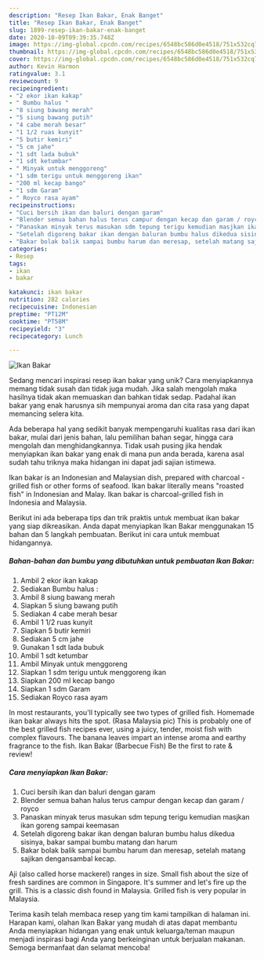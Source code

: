 ```yaml
---
description: "Resep Ikan Bakar, Enak Banget"
title: "Resep Ikan Bakar, Enak Banget"
slug: 1899-resep-ikan-bakar-enak-banget
date: 2020-10-09T09:39:35.748Z
image: https://img-global.cpcdn.com/recipes/6548bc586d0e4518/751x532cq70/ikan-bakar-foto-resep-utama.jpg
thumbnail: https://img-global.cpcdn.com/recipes/6548bc586d0e4518/751x532cq70/ikan-bakar-foto-resep-utama.jpg
cover: https://img-global.cpcdn.com/recipes/6548bc586d0e4518/751x532cq70/ikan-bakar-foto-resep-utama.jpg
author: Kevin Harmon
ratingvalue: 3.1
reviewcount: 9
recipeingredient:
- "2 ekor ikan kakap"
- " Bumbu halus "
- "8 siung bawang merah"
- "5 siung bawang putih"
- "4 cabe merah besar"
- "1 1/2 ruas kunyit"
- "5 butir kemiri"
- "5 cm jahe"
- "1 sdt lada bubuk"
- "1 sdt ketumbar"
- " Minyak untuk menggoreng"
- "1 sdm terigu untuk menggoreng ikan"
- "200 ml kecap bango"
- "1 sdm Garam"
- " Royco rasa ayam"
recipeinstructions:
- "Cuci bersih ikan dan baluri dengan garam"
- "Blender semua bahan halus terus campur dengan kecap dan garam / royco"
- "Panaskan minyak terus masukan sdm tepung terigu kemudian masjkan ikan goreng sampai keemasan"
- "Setelah digoreng bakar ikan dengan baluran bumbu halus dikedua sisinya, bakar sampai bumbu matang dan harum"
- "Bakar bolak balik sampai bumbu harum dan meresap, setelah matang sajikan dengansambal kecap."
categories:
- Resep
tags:
- ikan
- bakar

katakunci: ikan bakar 
nutrition: 282 calories
recipecuisine: Indonesian
preptime: "PT12M"
cooktime: "PT58M"
recipeyield: "3"
recipecategory: Lunch

---
```



![Ikan Bakar](https://img-global.cpcdn.com/recipes/6548bc586d0e4518/751x532cq70/ikan-bakar-foto-resep-utama.jpg)

Sedang mencari inspirasi resep ikan bakar yang unik? Cara menyiapkannya memang tidak susah dan tidak juga mudah. Jika salah mengolah maka hasilnya tidak akan memuaskan dan bahkan tidak sedap. Padahal ikan bakar yang enak harusnya sih mempunyai aroma dan cita rasa yang dapat memancing selera kita.

Ada beberapa hal yang sedikit banyak mempengaruhi kualitas rasa dari ikan bakar, mulai dari jenis bahan, lalu pemilihan bahan segar, hingga cara mengolah dan menghidangkannya. Tidak usah pusing jika hendak menyiapkan ikan bakar yang enak di mana pun anda berada, karena asal sudah tahu triknya maka hidangan ini dapat jadi sajian istimewa.

Ikan bakar is an Indonesian and Malaysian dish, prepared with charcoal - grilled fish or other forms of seafood. Ikan bakar literally means &#34;roasted fish&#34; in Indonesian and Malay. Ikan bakar is charcoal-grilled fish in Indonesia and Malaysia.


Berikut ini ada beberapa tips dan trik praktis untuk membuat ikan bakar yang siap dikreasikan. Anda dapat menyiapkan Ikan Bakar menggunakan 15 bahan dan 5 langkah pembuatan. Berikut ini cara untuk membuat hidangannya.

<!--inarticleads1-->

##### Bahan-bahan dan bumbu yang dibutuhkan untuk pembuatan Ikan Bakar:

1. Ambil 2 ekor ikan kakap
1. Sediakan  Bumbu halus :
1. Ambil 8 siung bawang merah
1. Siapkan 5 siung bawang putih
1. Sediakan 4 cabe merah besar
1. Ambil 1 1/2 ruas kunyit
1. Siapkan 5 butir kemiri
1. Sediakan 5 cm jahe
1. Gunakan 1 sdt lada bubuk
1. Ambil 1 sdt ketumbar
1. Ambil  Minyak untuk menggoreng
1. Siapkan 1 sdm terigu untuk menggoreng ikan
1. Siapkan 200 ml kecap bango
1. Siapkan 1 sdm Garam
1. Sediakan  Royco rasa ayam


In most restaurants, you&#39;ll typically see two types of grilled fish. Homemade ikan bakar always hits the spot. (Rasa Malaysia pic) This is probably one of the best grilled fish recipes ever, using a juicy, tender, moist fish with complex flavours. The banana leaves impart an intense aroma and earthy fragrance to the fish. Ikan Bakar (Barbecue Fish) Be the first to rate &amp; review! 

<!--inarticleads2-->

##### Cara menyiapkan Ikan Bakar:

1. Cuci bersih ikan dan baluri dengan garam
1. Blender semua bahan halus terus campur dengan kecap dan garam / royco
1. Panaskan minyak terus masukan sdm tepung terigu kemudian masjkan ikan goreng sampai keemasan
1. Setelah digoreng bakar ikan dengan baluran bumbu halus dikedua sisinya, bakar sampai bumbu matang dan harum
1. Bakar bolak balik sampai bumbu harum dan meresap, setelah matang sajikan dengansambal kecap.


Aji (also called horse mackerel) ranges in size. Small fish about the size of fresh sardines are common in Singapore. It&#39;s summer and let&#39;s fire up the grill. This is a classic dish found in Malaysia. Grilled fish is very popular in Malaysia. 

Terima kasih telah membaca resep yang tim kami tampilkan di halaman ini. Harapan kami, olahan Ikan Bakar yang mudah di atas dapat membantu Anda menyiapkan hidangan yang enak untuk keluarga/teman maupun menjadi inspirasi bagi Anda yang berkeinginan untuk berjualan makanan. Semoga bermanfaat dan selamat mencoba!
